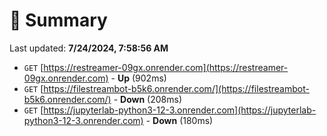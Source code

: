 # 📖 Summary
Last updated: **7/24/2024, 7:58:56 AM**

- `GET` [https://restreamer-09gx.onrender.com](https://restreamer-09gx.onrender.com) - **Up** (902ms)
- `GET` [https://filestreambot-b5k6.onrender.com/](https://filestreambot-b5k6.onrender.com/) - **Down** (208ms)
- `GET` [https://jupyterlab-python3-12-3.onrender.com](https://jupyterlab-python3-12-3.onrender.com) - **Down** (180ms)
